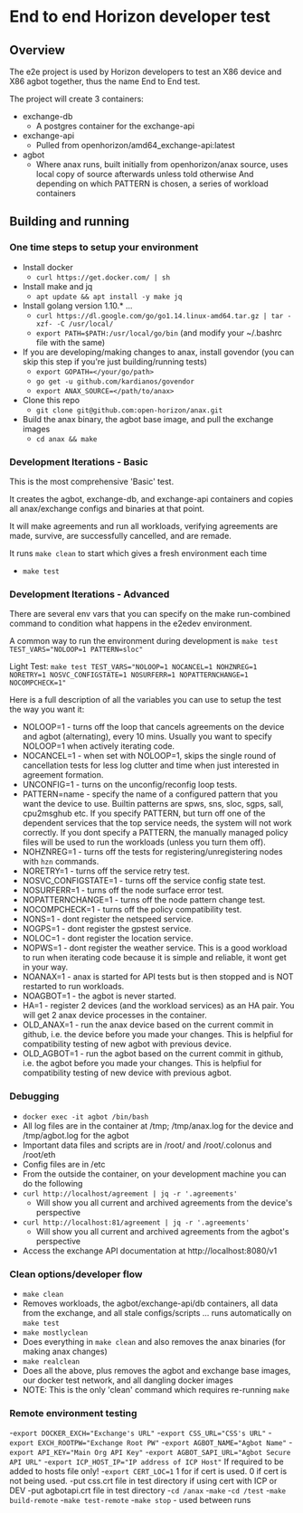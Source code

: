 # End to end Horizon developer test

## Overview

The e2e project is used by Horizon developers to test an X86 device and X86 agbot together, thus the name End to End test.

The project will create 3 containers:
- exchange-db
  - A postgres container for the exchange-api
- exchange-api
  - Pulled from openhorizon/amd64_exchange-api:latest
- agbot
  - Where anax runs, built initially from openhorizon/anax source, uses local copy of source afterwards unless told otherwise
And depending on which PATTERN is chosen, a series of workload containers

## Building and running

### One time steps to setup your environment
- Install docker
  - `curl https://get.docker.com/ | sh`
- Install make and jq
  - `apt update && apt install -y make jq`
- Install golang version 1.10.* ...
  - `curl https://dl.google.com/go/go1.14.linux-amd64.tar.gz | tar -xzf- -C /usr/local/`
  - `export PATH=$PATH:/usr/local/go/bin` (and modify your ~/.bashrc file with the same)
- If you are developing/making changes to anax, install govendor (you can skip this step if you're just building/running tests)
  - `export GOPATH=</your/go/path>`
  - `go get -u github.com/kardianos/govendor`
  - `export ANAX_SOURCE=</path/to/anax>`
- Clone this repo  
  - `git clone git@github.com:open-horizon/anax.git`
- Build the anax binary, the agbot base image, and pull the exchange images
  - `cd anax && make`

### Development Iterations - Basic
This is the most comprehensive 'Basic' test.

It creates the agbot, exchange-db, and exchange-api containers and copies all anax/exchange configs and binaries at that point.

It will make agreements and run all workloads, verifying agreements are made, survive, are successfully cancelled, and are remade.

It runs `make clean` to start which gives a fresh environment each time
- `make test`


### Development Iterations - Advanced
There are several env vars that you can specify on the make run-combined command to condition what happens in the e2edev environment.

A common way to run the environment during development is `make test TEST_VARS="NOLOOP=1 PATTERN=sloc"`

Light Test:
`make test TEST_VARS="NOLOOP=1 NOCANCEL=1 NOHZNREG=1 NORETRY=1 NOSVC_CONFIGSTATE=1 NOSURFERR=1 NOPATTERNCHANGE=1 NOCOMPCHECK=1"`

Here is a full description of all the variables you can use to setup the test the way you want it:
- NOLOOP=1 - turns off the loop that cancels agreements on the device and agbot (alternating), every 10 mins. Usually you want to specify NOLOOP=1 when actively iterating code.
- NOCANCEL=1 - when set with NOLOOP=1, skips the single round of cancellation tests for less log clutter and time when just interested in agreement formation.
- UNCONFIG=1 - turns on the unconfig/reconfig loop tests.
- PATTERN=name - specify the name of a configured pattern that you want the device to use. Builtin patterns are spws, sns, sloc, sgps, sall, cpu2msghub etc. If you specify PATTERN, but turn off one of the dependent services that the top service needs, the system will not work correctly. If you dont specify a PATTERN, the manually managed policy files will be used to run the workloads (unless you turn them off).
- NOHZNREG=1 - turns off the tests for registering/unregistering nodes with `hzn` commands.
- NORETRY=1 - turns off the service retry test.
- NOSVC_CONFIGSTATE=1 - turns off the service config state test.
- NOSURFERR=1 - turns off the node surface error test.
- NOPATTERNCHANGE=1 - turns off the node pattern change test.
- NOCOMPCHECK=1 - turns off the policy compatibility test.
- NONS=1 - dont register the netspeed service.
- NOGPS=1 - dont register the gpstest service.
- NOLOC=1 - dont register the location service.
- NOPWS=1 - dont register the weather service. This is a good workload to run when iterating code because it is simple and reliable, it wont get in your way.
- NOANAX=1 - anax is started for API tests but is then stopped and is NOT restarted to run workloads.
- NOAGBOT=1 - the agbot is never started.
- HA=1 - register 2 devices (and the workload services) as an HA pair. You will get 2 anax device processes in the container.
- OLD_ANAX=1 - run the anax device based on the current commit in github, i.e. the device before you made your changes. This is helpfiul for compatibility testing of new agbot with previous device.
- OLD_AGBOT=1 - run the agbot based on the current commit in github, i.e. the agbot before you made your changes. This is helpfiul for compatibility testing of new device with previous agbot.

### Debugging
- `docker exec -it agbot /bin/bash`
- All log files are in the container at /tmp; /tmp/anax.log for the device and /tmp/agbot.log for the agbot
- Important data files and scripts are in /root/ and /root/.colonus and /root/eth
- Config files are in /etc
- From the outside the container, on your development machine you can do the following
- `curl http://localhost/agreement | jq -r '.agreements'`
  - Will show you all current and archived agreements from the device's perspective
- `curl http://localhost:81/agreement | jq -r '.agreements'`
  - Will show you all current and archived agreements from the agbot's perspective
- Access the exchange API documentation at http://localhost:8080/v1

### Clean options/developer flow
- `make clean`
 - Removes workloads, the agbot/exchange-api/db containers, all data from the exchange, and all stale configs/scripts ... runs automatically on `make test`
- `make mostlyclean`
 - Does everything in `make clean` and also removes the anax binaries (for making anax changes)
- `make realclean`
 - Does all the above, plus removes the agbot and exchange base images, our docker test network, and all dangling docker images
 - NOTE: This is the only 'clean' command which requires re-running `make`

 ### Remote environment testing
-`export DOCKER_EXCH="Exchange's URL"`
-`export CSS_URL="CSS's URL"`
-`export EXCH_ROOTPW="Exchange Root PW"`
-`export AGBOT_NAME="Agbot Name"`
-`export API_KEY="Main Org API Key"`
-`export AGBOT_SAPI_URL="Agbot Secure API URL"`
-`export ICP_HOST_IP="IP address of ICP Host"` If required to be added to hosts file only!
-`export CERT_LOC=1` 1 for if cert is used. 0 if cert is not being used.
-put css.crt file in test directory if using cert with ICP or DEV
-put agbotapi.crt file in test directory
-`cd /anax`
-`make`
-`cd /test`
-`make build-remote`
-`make test-remote`
-`make stop` - used between runs
